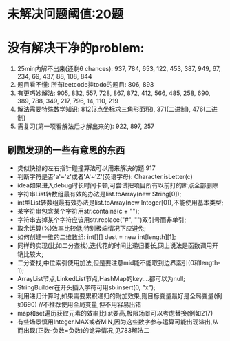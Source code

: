 # 未解决问题阈值:20题
# 没有解决干净的problem:
1. 25min内解不出来(还剩6 chances): 937, 784, 653, 122, 453, 387, 949, 67, 234, 69, 437, 88, 108, 844
2. 题目看不懂: 所有leetcode挂todo的题目: 806, 893
3. 有更巧妙解法: 905, 832, 557, 728, 867, 872, 412, 566, 485, 258, 690, 389, 788, 349, 217, 796, 14, 110, 219
4. 解法需要特殊数学知识: 812(3点坐标求三角形面积), 371(二进制), 476(二进制)
5. 需复习(第一项看解法后才解出来的): 922, 897, 257


## 刷题发现的一些有意思的东西
- 类似快排的左右指针碰撞算法可以用来解决的题:917
- 判断字符是否'a'~'z'或者'A'~'Z'(英语字母): Character.isLetter(c)
- idea如果进入debug时长时间卡顿,可尝试把项目所有以前打的断点全部删除
- 字符串List转数组最有效的办法是list.toArray(new String[0]);
- int型List转数组最有效办法是list.toArray(new Integer[0]),不能使用基本类型;
- 某字符串包含某个字符用str.contains(c + "");
- 字符串去掉某个字符应该用str.replace("#", "")双引号而非单引;
- 取余运算(%)效率比较低,特别极端情况下应避免;
- 如何创建一维的二维数组: int[][] dest = new int[length][1];
- 同样的实现(比如二分查找),迭代花的时间比递归要长,网上说法是函数调用开销比较大;
- 二分查找,中位索引使用加法,但是要注意mid能不能取到边界索引(0和length-1);
- ArrayList节点,LinkedList节点,HashMap的key....都可以为null;
- StringBuilder在开头插入字符可用sb.insert(0, "x");
- 利用递归计算时,如果需要累积递归的附加效果,则目标变量最好是全局变量(例如690) //不推荐使用全局变量,但不用容易出错
- map和set遍历获取元素的效率比list要高,极限场景可以考虑替换(例如217)
- 有些场景慎用Integer.MAX或者MIN,因为这些数字参与运算可能出现溢出,从而出现(正数-负数=负数)的诡异情况,见783解法二
